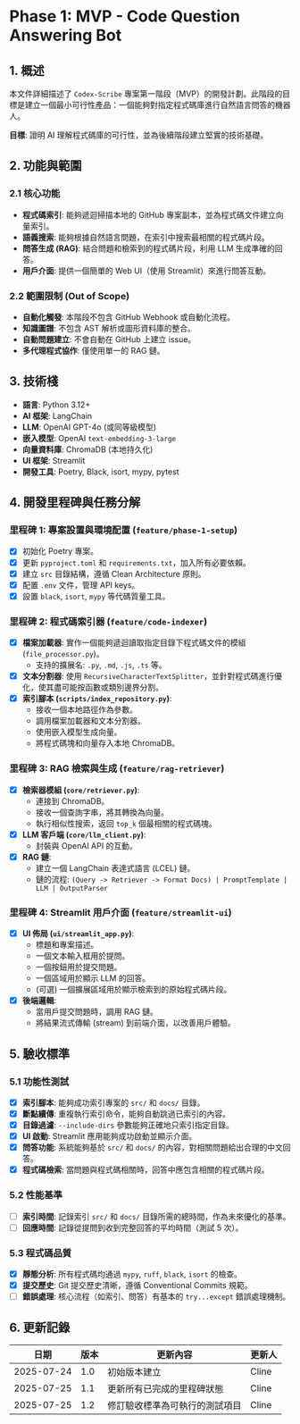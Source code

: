 # Phase 1: MVP - Code Question Answering Bot

## 1. 概述

本文件詳細描述了 `Codex-Scribe` 專案第一階段（MVP）的開發計劃。此階段的目標是建立一個最小可行性產品：一個能夠對指定程式碼庫進行自然語言問答的機器人。

**目標**: 證明 AI 理解程式碼庫的可行性，並為後續階段建立堅實的技術基礎。

## 2. 功能與範圍

### 2.1 核心功能

- **程式碼索引**: 能夠遞迴掃描本地的 GitHub 專案副本，並為程式碼文件建立向量索引。
- **語義搜索**: 能夠根據自然語言問題，在索引中搜索最相關的程式碼片段。
- **問答生成 (RAG)**: 結合問題和檢索到的程式碼片段，利用 LLM 生成準確的回答。
- **用戶介面**: 提供一個簡單的 Web UI（使用 Streamlit）來進行問答互動。

### 2.2 範圍限制 (Out of Scope)

- **自動化觸發**: 本階段不包含 GitHub Webhook 或自動化流程。
- **知識圖譜**: 不包含 AST 解析或圖形資料庫的整合。
- **自動問題建立**: 不會自動在 GitHub 上建立 issue。
- **多代理程式協作**: 僅使用單一的 RAG 鏈。

## 3. 技術棧

- **語言**: Python 3.12+
- **AI 框架**: LangChain
- **LLM**: OpenAI GPT-4o (或同等級模型)
- **嵌入模型**: OpenAI `text-embedding-3-large`
- **向量資料庫**: ChromaDB (本地持久化)
- **UI 框架**: Streamlit
- **開發工具**: Poetry, Black, isort, mypy, pytest

## 4. 開發里程碑與任務分解

### 里程碑 1: 專案設置與環境配置 (`feature/phase-1-setup`)

- [x] 初始化 Poetry 專案。
- [x] 更新 `pyproject.toml` 和 `requirements.txt`，加入所有必要依賴。
- [x] 建立 `src` 目錄結構，遵循 Clean Architecture 原則。
- [x] 配置 `.env` 文件，管理 API keys。
- [x] 設置 `black`, `isort`, `mypy` 等代碼質量工具。

### 里程碑 2: 程式碼索引器 (`feature/code-indexer`)

- [x] **檔案加載器**: 實作一個能夠遞迴讀取指定目錄下程式碼文件的模組 (`file_processor.py`)。
    - 支持的擴展名: `.py`, `.md`, `.js`, `.ts` 等。
- [x] **文本分割器**: 使用 `RecursiveCharacterTextSplitter`，並針對程式碼進行優化，使其盡可能按函數或類別邊界分割。
- [x] **索引腳本 (`scripts/index_repository.py`)**:
    - 接收一個本地路徑作為參數。
    - 調用檔案加載器和文本分割器。
    - 使用嵌入模型生成向量。
    - 將程式碼塊和向量存入本地 ChromaDB。

### 里程碑 3: RAG 檢索與生成 (`feature/rag-retriever`)

- [x] **檢索器模組 (`core/retriever.py`)**:
    - 連接到 ChromaDB。
    - 接收一個查詢字串，將其轉換為向量。
    - 執行相似性搜索，返回 `top_k` 個最相關的程式碼塊。
- [x] **LLM 客戶端 (`core/llm_client.py`)**:
    - 封裝與 OpenAI API 的互動。
- [x] **RAG 鏈**:
    - 建立一個 LangChain 表達式語言 (LCEL) 鏈。
    - 鏈的流程: `(Query -> Retriever -> Format Docs) | PromptTemplate | LLM | OutputParser`

### 里程碑 4: Streamlit 用戶介面 (`feature/streamlit-ui`)

- [x] **UI 佈局 (`ui/streamlit_app.py`)**:
    - 標題和專案描述。
    - 一個文本輸入框用於提問。
    - 一個按鈕用於提交問題。
    - 一個區域用於顯示 LLM 的回答。
    - (可選) 一個擴展區域用於顯示檢索到的原始程式碼片段。
- [x] **後端邏輯**:
    - 當用戶提交問題時，調用 RAG 鏈。
    - 將結果流式傳輸 (stream) 到前端介面，以改善用戶體驗。

## 5. 驗收標準

### 5.1 功能性測試

- [x] **索引腳本**: 能夠成功索引專案的 `src/` 和 `docs/` 目錄。
- [x] **斷點續傳**: 重複執行索引命令，能夠自動跳過已索引的內容。
- [x] **目錄過濾**: `--include-dirs` 參數能夠正確地只索引指定目錄。
- [x] **UI 啟動**: Streamlit 應用能夠成功啟動並顯示介面。
- [x] **問答功能**: 系統能夠基於 `src/` 和 `docs/` 的內容，對相關問題給出合理的中文回答。
- [x] **程式碼檢索**: 當問題與程式碼相關時，回答中應包含相關的程式碼片段。

### 5.2 性能基準

- [ ] **索引時間**: 記錄索引 `src/` 和 `docs/` 目錄所需的總時間，作為未來優化的基準。
- [ ] **回應時間**: 記錄從提問到收到完整回答的平均時間（測試 5 次）。

### 5.3 程式碼品質

- [x] **靜態分析**: 所有程式碼均通過 `mypy`, `ruff`, `black`, `isort` 的檢查。
- [x] **提交歷史**: Git 提交歷史清晰，遵循 Conventional Commits 規範。
- [ ] **錯誤處理**: 核心流程（如索引、問答）有基本的 `try...except` 錯誤處理機制。

## 6. 更新記錄

| 日期       | 版本 | 更新內容           | 更新人 |
|------------|------|--------------------|--------|
| 2025-07-24 | 1.0  | 初始版本建立       | Cline  |
| 2025-07-25 | 1.1  | 更新所有已完成的里程碑狀態 | Cline  |
| 2025-07-25 | 1.2  | 修訂驗收標準為可執行的測試項目 | Cline  |
